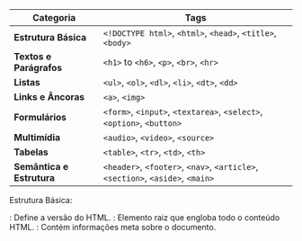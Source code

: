 

| Categoria             | Tags                                      |
|-----------------------|-------------------------------------------|
| **Estrutura Básica**  | `<!DOCTYPE html>`, `<html>`, `<head>`, `<title>`, `<body>` |
| **Textos e Parágrafos** | `<h1>` to `<h6>`, `<p>`, `<br>`, `<hr>`    |
| **Listas**            | `<ul>`, `<ol>`, `<dl>`, `<li>`, `<dt>`, `<dd>` |
| **Links e Âncoras**   | `<a>`, `<img>`                            |
| **Formulários**       | `<form>`, `<input>`, `<textarea>`, `<select>`, `<option>`, `<button>` |
| **Multimídia**        | `<audio>`, `<video>`, `<source>`          |
| **Tabelas**           | `<table>`, `<tr>`, `<td>`, `<th>`         |
| **Semântica e Estrutura** | `<header>`, `<footer>`, `<nav>`, `<article>`, `<section>`, `<aside>`, `<main>` |

Estrutura Básica:

<!DOCTYPE html>: Define a versão do HTML.
<html>: Elemento raiz que engloba todo o conteúdo HTML.
<head>: Contém informações meta sobre o documento.
<title>: Define o título da página exibido na barra de título do navegador.
<body>: Contém o conteúdo visível da página.
Textos e Parágrafos:

<h1>, <h2>, ..., <h6>: Cabeçalhos (títulos) de diferentes níveis.
<p>: Parágrafo.
<br>: Quebra de linha.
<hr>: Linha horizontal.
Listas:

<ul>: Lista não ordenada.
<li>: Item de lista.
<ol>: Lista ordenada.
<li>: Item de lista.
<dl>: Lista de definição.
<dt>: Termo de definição.
<dd>: Descrição de definição.
Links e Âncoras:

<a>: Âncora (link).
<img>: Imagem.
Formulários:

<form>: Formulário.
<input>: Campo de entrada.
<textarea>: Área de texto.
<select>: Lista de seleção.
<option>: Opção da lista de seleção.
<button>: Botão.
Multimídia:

<audio>: Elemento de áudio.
<video>: Elemento de vídeo.
<source>: Define fontes de mídia para <audio> e <video>.
Tabelas:

<table>: Tabela.
<tr>: Linha da tabela.
<td>: Célula da tabela (dados).
<th>: Célula de cabeçalho da tabela.
Semântica e Estrutura:

<header>: Cabeçalho da página.
<footer>: Rodapé da página.
<nav>: Contém links de navegação.
<article>: Conteúdo autônomo, como uma postagem de blog.
<section>: Seção genérica de conteúdo.
<aside>: Conteúdo relacionado, muitas vezes usado para barras laterais.
<main>: Conteúdo principal da página.
Lembre-se de que essa é uma lista resumida, e existem outras tags HTML disponíveis. O HTML5 introduziu muitas tags novas e mais semânticas para melhorar a estrutura e a acessibilidade das páginas web.

Vamos adicionar alguns símbolos especiais:

        &lt; ou &#60;: Menor que (<)
        &gt; ou &#62;: Maior que (>)
        &amp; ou &#38;: E comercial (&)
        &quot; ou &#34;: Aspas duplas (")
        &apos; ou &#39;: Apóstrofo (') - não necessário, já que as aspas simples podem ser usadas em HTML.
        Símbolos Matemáticos:
        
        &plus; ou &#43;: Adição (+)
        &minus; ou &#8722;: Subtração (-)
        &times; ou &#215;: Multiplicação (×)
        &divide; ou &#247;: Divisão (÷)
        &equals; ou &#61;: Igual (=)
        Setas:
        
        &larr; ou &#8592;: Seta para a esquerda (←)
        &rarr; ou &#8594;: Seta para a direita (→)
        &uarr; ou &#8593;: Seta para cima (↑)
        &darr; ou &#8595;: Seta para baixo (↓)
        Símbolos Específicos do HTML:
        
        &copy; ou &#169;: Símbolo de direitos autorais (©)
        &reg; ou &#174;: Símbolo de marca registrada (®)
        &trade; ou &#8482;: Símbolo de marca comercial (™)
        Estes são apenas alguns exemplos, e existem muitos outros símbolos que você pode usar em HTML, dependendo das suas necessidades específicas. Certifique-se de usar a notação correta, como &entity; ou &#code;, onde "entity" é o nome da entidade HTML e "code" é o código decimal da entidade.


